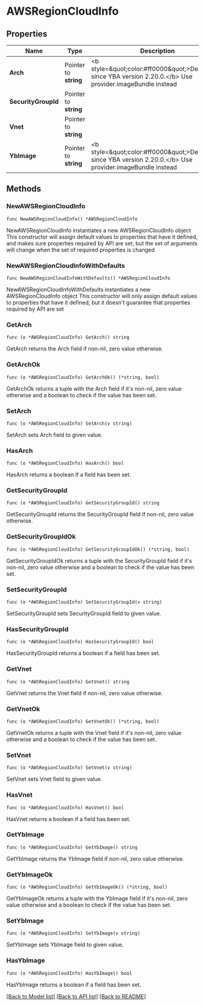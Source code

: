 # AWSRegionCloudInfo

## Properties

Name | Type | Description | Notes
------------ | ------------- | ------------- | -------------
**Arch** | Pointer to **string** | &lt;b style&#x3D;\&quot;color:#ff0000\&quot;&gt;Deprecated since YBA version 2.20.0.&lt;/b&gt; Use provider.imageBundle instead | [optional] 
**SecurityGroupId** | Pointer to **string** |  | [optional] 
**Vnet** | Pointer to **string** |  | [optional] 
**YbImage** | Pointer to **string** | &lt;b style&#x3D;\&quot;color:#ff0000\&quot;&gt;Deprecated since YBA version 2.20.0.&lt;/b&gt; Use provider.imageBundle instead | [optional] 

## Methods

### NewAWSRegionCloudInfo

`func NewAWSRegionCloudInfo() *AWSRegionCloudInfo`

NewAWSRegionCloudInfo instantiates a new AWSRegionCloudInfo object
This constructor will assign default values to properties that have it defined,
and makes sure properties required by API are set, but the set of arguments
will change when the set of required properties is changed

### NewAWSRegionCloudInfoWithDefaults

`func NewAWSRegionCloudInfoWithDefaults() *AWSRegionCloudInfo`

NewAWSRegionCloudInfoWithDefaults instantiates a new AWSRegionCloudInfo object
This constructor will only assign default values to properties that have it defined,
but it doesn't guarantee that properties required by API are set

### GetArch

`func (o *AWSRegionCloudInfo) GetArch() string`

GetArch returns the Arch field if non-nil, zero value otherwise.

### GetArchOk

`func (o *AWSRegionCloudInfo) GetArchOk() (*string, bool)`

GetArchOk returns a tuple with the Arch field if it's non-nil, zero value otherwise
and a boolean to check if the value has been set.

### SetArch

`func (o *AWSRegionCloudInfo) SetArch(v string)`

SetArch sets Arch field to given value.

### HasArch

`func (o *AWSRegionCloudInfo) HasArch() bool`

HasArch returns a boolean if a field has been set.

### GetSecurityGroupId

`func (o *AWSRegionCloudInfo) GetSecurityGroupId() string`

GetSecurityGroupId returns the SecurityGroupId field if non-nil, zero value otherwise.

### GetSecurityGroupIdOk

`func (o *AWSRegionCloudInfo) GetSecurityGroupIdOk() (*string, bool)`

GetSecurityGroupIdOk returns a tuple with the SecurityGroupId field if it's non-nil, zero value otherwise
and a boolean to check if the value has been set.

### SetSecurityGroupId

`func (o *AWSRegionCloudInfo) SetSecurityGroupId(v string)`

SetSecurityGroupId sets SecurityGroupId field to given value.

### HasSecurityGroupId

`func (o *AWSRegionCloudInfo) HasSecurityGroupId() bool`

HasSecurityGroupId returns a boolean if a field has been set.

### GetVnet

`func (o *AWSRegionCloudInfo) GetVnet() string`

GetVnet returns the Vnet field if non-nil, zero value otherwise.

### GetVnetOk

`func (o *AWSRegionCloudInfo) GetVnetOk() (*string, bool)`

GetVnetOk returns a tuple with the Vnet field if it's non-nil, zero value otherwise
and a boolean to check if the value has been set.

### SetVnet

`func (o *AWSRegionCloudInfo) SetVnet(v string)`

SetVnet sets Vnet field to given value.

### HasVnet

`func (o *AWSRegionCloudInfo) HasVnet() bool`

HasVnet returns a boolean if a field has been set.

### GetYbImage

`func (o *AWSRegionCloudInfo) GetYbImage() string`

GetYbImage returns the YbImage field if non-nil, zero value otherwise.

### GetYbImageOk

`func (o *AWSRegionCloudInfo) GetYbImageOk() (*string, bool)`

GetYbImageOk returns a tuple with the YbImage field if it's non-nil, zero value otherwise
and a boolean to check if the value has been set.

### SetYbImage

`func (o *AWSRegionCloudInfo) SetYbImage(v string)`

SetYbImage sets YbImage field to given value.

### HasYbImage

`func (o *AWSRegionCloudInfo) HasYbImage() bool`

HasYbImage returns a boolean if a field has been set.


[[Back to Model list]](../README.md#documentation-for-models) [[Back to API list]](../README.md#documentation-for-api-endpoints) [[Back to README]](../README.md)


